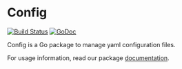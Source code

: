 # Config

[![Build Status](https://secure.travis-ci.org/tsuru/config.png)](http://travis-ci.org/tsuru/config) [![GoDoc](http://godoc.org/github.com/tsuru/config?status.png)](http://godoc.org/github.com/tsuru/config)

Config is a Go package to manage yaml configuration files.

For usage information, read our package [documentation](http://godoc.org/github.com/tsuru/config).
